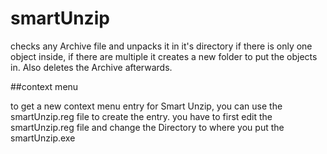 # smartUnzip

checks any Archive file and unpacks it in it's directory if there is only one object inside, if there are multiple it creates a new folder to put the objects in. Also deletes the Archive afterwards.

##context menu

to get a new context menu entry for Smart Unzip, you can use the smartUnzip.reg file to create the entry.
you have to first edit the smartUnzip.reg file and change the Directory to where you put the smartUnzip.exe

